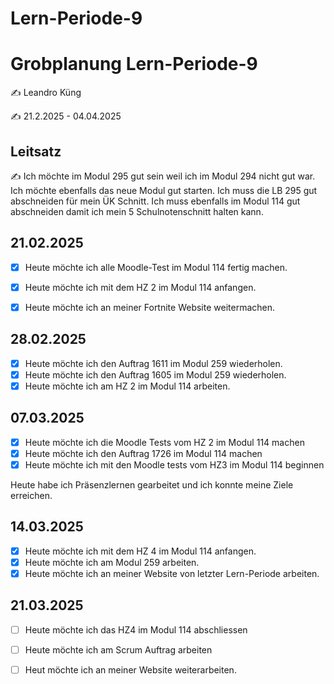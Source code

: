 # Lern-Periode-9

# Grobplanung Lern-Periode-9

✍️ Leandro Küng

✍️ 21.2.2025 - 04.04.2025

## Leitsatz
✍️ Ich möchte im Modul 295 gut sein weil ich im Modul 294 nicht gut war. Ich möchte ebenfalls das neue Modul gut starten. Ich muss die LB 295 gut abschneiden für mein ÜK Schnitt. Ich muss ebenfalls im Modul 114 gut abschneiden damit ich mein 5 Schulnotenschnitt halten kann. 

## 21.02.2025

- [X] Heute möchte ich alle Moodle-Test im Modul 114 fertig machen.
- [X] Heute möchte ich mit dem HZ 2 im Modul 114 anfangen.
- [X] Heute möchte ich an meiner Fortnite Website weitermachen. 


## 28.02.2025

- [X] Heute möchte ich den Auftrag 1611 im Modul 259 wiederholen.
- [X] Heute möchte ich den Auftrag 1605 im Modul 259 wiederholen.
- [X] Heute möchte ich am HZ 2 im Modul 114 arbeiten.

## 07.03.2025

- [X] Heute möchte ich die Moodle Tests vom HZ 2 im Modul 114 machen
- [X] Heute möchte ich den Auftrag 1726 im Modul 114 machen
- [X] Heute möchte ich mit den Moodle tests vom HZ3 im Modul 114 beginnen

Heute habe ich Präsenzlernen gearbeitet und ich konnte meine Ziele erreichen.

## 14.03.2025

- [X] Heute möchte ich mit dem HZ 4 im Modul 114 anfangen.
- [X] Heute möchte ich am Modul 259 arbeiten.
- [X] Heute möchte ich an meiner Website von letzter Lern-Periode arbeiten.

## 21.03.2025 

- [ ] Heute möchte ich das HZ4 im Modul 114 abschliessen
- [ ] Heute möchte ich am Scrum Auftrag arbeiten
- [ ] Heut möchte ich an meiner Website weiterarbeiten.


